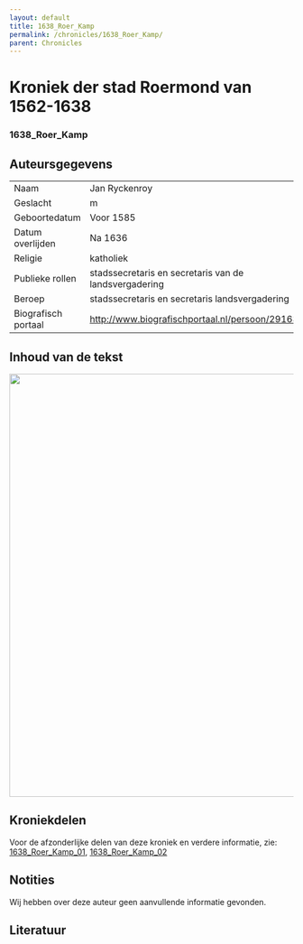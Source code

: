 ```yaml
---
layout: default
title: 1638_Roer_Kamp
permalink: /chronicles/1638_Roer_Kamp/
parent: Chronicles
--- 
```



# Kroniek der stad Roermond van 1562-1638 

### 1638_Roer_Kamp

## Auteursgegevens 

| | | 
| --------------- | --------------- | 
| Naam | Jan Ryckenroy | 
| Geslacht | m | 
| Geboortedatum | Voor 1585 | 
| Datum overlijden | Na 1636 | 
| Religie | katholiek | 
| Publieke rollen | stadssecretaris en secretaris van de landsvergadering | 
| Beroep | stadssecretaris en secretaris landsvergadering | 
| Biografisch portaal | http://www.biografischportaal.nl/persoon/29163203 | 

## Inhoud van de tekst 


[<img src="..\..\barplots_chronicles\1638_Roer_Kamp.jpg" width="750"/>](..\..\barplots_chronicles\1638_Roer_Kamp.jpg) 

## Kroniekdelen

Voor de afzonderlijke delen van deze kroniek en verdere informatie, zie: [1638_Roer_Kamp_01](https://chroniclingnovelty.github.io/corpus-documentation/chronicles/1638_Roer_Kamp_01), [1638_Roer_Kamp_02](https://chroniclingnovelty.github.io/corpus-documentation/chronicles/1638_Roer_Kamp_02)

## Notities 
Wij hebben over deze auteur geen aanvullende informatie gevonden.

## Literatuur 

